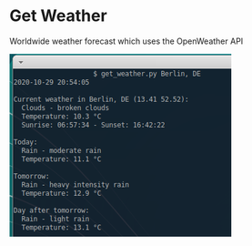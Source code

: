 # Get Weather

Worldwide weather forecast which uses the OpenWeather API

![screenshot](screenshot.png?raw=true "weather forecast")

